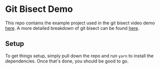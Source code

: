 # Git Bisect Demo

This repo contains the example project used in the git bisect video demo [here](https://youtu.be/KKScRdC7uHI?si=STf7hu4Vcvfep2FG). A more detailed breakdown of git bisect can be found [here](https://medium.com/@donaldschrimsher/how-i-use-git-bisect-to-quickly-find-the-cause-of-a-regression-749d2fc373fe).

## Setup
To get things setup, simply pull down the repo and run `yarn` to install the dependencies. Once that's done, you should be good to go.